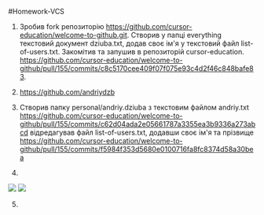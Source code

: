 #Homework-VCS
1. Зробив fork репозиторію https://github.com/cursor-education/welcome-to-github.git. Створив у папці everything текстовий
документ dziuba.txt, додав своє ім'я у текстовий файл list-of-users.txt. Закомітив та запушив в репозиторій cursor-education.
https://github.com/cursor-education/welcome-to-github/pull/155/commits/c8c5170cee409f07f075e93c4d2f46c848bafe83.

2. https://github.com/andriydzb

3. Створив папку personal/andriy.dziuba з текстовим файлом andriy.txt 
https://github.com/cursor-education/welcome-to-github/pull/155/commits/c62d04ada2e05661787a3355ea3b9336a273abcd
відредагував файл list-of-users.txt, додавши своє ім'я та прізвище
https://github.com/cursor-education/welcome-to-github/pull/155/commits/f5984f353d5680e0100716fa8fc8374d58a30bea

4.
![](http://i.piccy.info/i9/5eb0210ae66dcfbac0c633ae13154ae2/1478533761/177410/1086149/Bez_men_.png)
![](http://i.piccy.info/i9/2957eef9702240f084584b96c4832d64/1478533830/160878/1086149/Bez_m2en_.jpg)

5.
